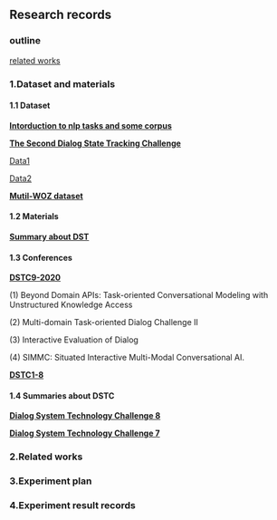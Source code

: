 ## Research records
### outline
[related works](https://github.com/dawudmq/DSTC/blob/main/README.md#2related-works)

### 1.Dataset and materials

#### 1.1 Dataset
[**Intorduction to nlp tasks and some corpus**](http://nlpprogress.com/english/dialogue.html)

[**The Second Dialog State Tracking Challenge**](https://www.aclweb.org/anthology/W14-4337.pdf)

[Data1](https://github.com/matthen/dstc)

[Data2](https://github.com/msamogh/DSTC-2-and-3/tree/master/dstc2/data)


[**Mutil-WOZ dataset**](https://www.aclweb.org/anthology/D18-1547.pdf)

#### 1.2 Materials
[**Summary about DST**](https://zhuanlan.zhihu.com/p/51476362)

#### 1.3 Conferences
[**DSTC9-2020**](https://dstc9.dstc.community/home)

(1) Beyond Domain APIs: Task-oriented Conversational Modeling with Unstructured Knowledge Access

(2) Multi-domain Task-oriented Dialog Challenge II

(3) Interactive Evaluation of Dialog

(4) SIMMC: Situated Interactive Multi-Modal Conversational AI.


[**DSTC1-8**](https://dstc9.dstc.community/past-challenges)


#### 1.4 Summaries about DSTC
[**Dialog System Technology Challenge 8**](https://arxiv.org/pdf/1911.06394.pdf)

[**Dialog System Technology Challenge 7**](https://arxiv.org/pdf/1901.03461.padf)


### 2.Related works


### 3.Experiment plan 


### 4.Experiment result records 

